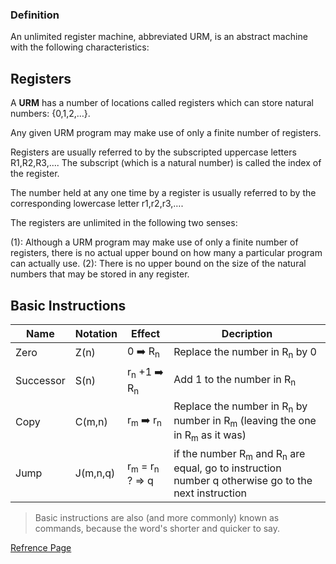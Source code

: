 ### Definition
An unlimited register machine, abbreviated URM, is an abstract machine with the following characteristics:

## Registers
A **URM** has a number of locations called registers which can store natural numbers: {0,1,2,…}.

Any given URM program may make use of only a finite number of registers.

Registers are usually referred to by the subscripted uppercase letters R1,R2,R3,…. The subscript (which is a natural number) is called the index of the register.

The number held at any one time by a register is usually referred to by the corresponding lowercase letter r1,r2,r3,….


The registers are unlimited in the following two senses:

(1): Although a URM program may make use of only a finite number of registers, there is no actual upper bound on how many a particular program can actually use.
(2): There is no upper bound on the size of the natural numbers that may be stored in any register.

## Basic Instructions
Name | Notation | Effect | Decription
| --- | --- | --- | --- |
Zero | Z(n) | 0 :arrow_right:  R<sub>n</sub> | Replace the number in R<sub>n</sub> by 0
Successor | S(n) | r<sub>n</sub> +1 :arrow_right: R<sub>n</sub> | Add 1 to the number in R<sub>n</sub>
Copy | C(m,n) | r<sub>m</sub> :arrow_right: r<sub>n</sub> | Replace the number in R<sub>n</sub> by number in R<sub>m</sub> (leaving the one in R<sub>m</sub> as it was)
Jump | J(m,n,q) | r<sub>m</sub> = r<sub>n</sub> ? => q | if the number R<sub>m</sub> and R<sub>n</sub> are equal, go to instruction number q otherwise go to the next instruction

> Basic instructions are also (and more commonly) known as commands, because the word's shorter and quicker to say.

[Refrence Page ](https://proofwiki.org/wiki/Definition:Unlimited_Register_Machine)

